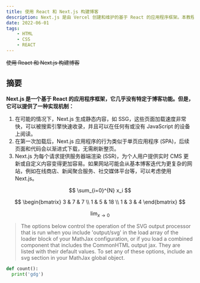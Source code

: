 ```yaml
---
title: 使用 React 和 Next.js 构建博客
description: Next.js 是由 Vercel 创建和维护的基于 React 的应用程序框架。本教程将从零开始学习如何使用 Next.js 构建一个小型的博客网站。
date: 2022-06-01
tags:
    - HTML
    - CSS
    - REACT
---
```


~~使用 React 和 Next.js 构建博客~~

## 摘要

**Next.js 是一个基于 React 的应用程序框架，它几乎没有特定于博客功能。但是，它可以提供了一种实现机制：**

1. 在可能的情况下，Next.js 生成静态内容，如 SSG，这些页面加载速度非常快，可以被搜索引擎快速收录，并且可以在任何有或没有 JavaScript 的设备上阅读。
2. 在第一次加载后，Next.js 应用程序的行为类似于单页应用程序 (SPA)，后续页面和代码会以渐进式下载，无需刷新整页。
3. Next.js 为每个请求提供服务器端渲染 (SSR)，为个人用户提供实时 CMS 更新或自定义内容变得更加容易。如果网站可能会从基本博客迭代为更复杂的网站，例如在线商店、新闻聚合服务、社交媒体平台等，可以考虑使用 Next.js。

$$
\sum_{i=0}^{N} x_i
$$

$$
\begin{bmatrix}
 3 & 7 & 7 \\
 1 & 5 & 18 \\
 1 & 3 & 4
\end{bmatrix}
$$

$$
\lim_{x \to 0}
$$

> The options below control the operation of the SVG output processor that is run when you include 'output/svg' in the load array of the loader block of your MathJax configuration, or if you load a combined component that includes the CommonHTML output jax. They are listed with their default values. To set any of these options, include an svg section in your MathJax global object.

```python
def count():
  print('gdg')
```
